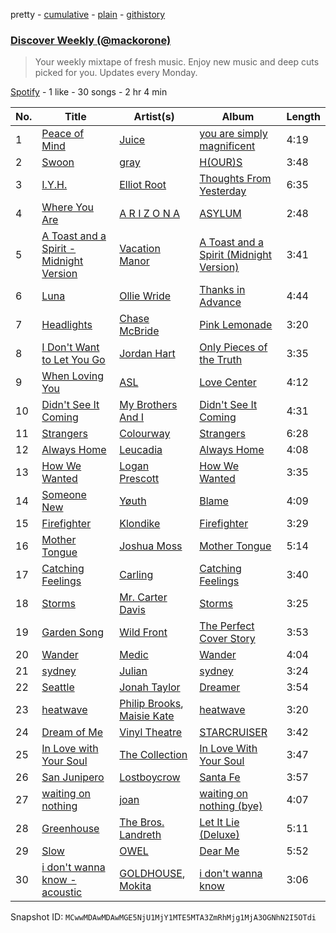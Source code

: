 pretty - [cumulative](/playlists/cumulative/37i9dQZEVXcRuMXvgjbNNg.md) - [plain](/playlists/plain/37i9dQZEVXcRuMXvgjbNNg) - [githistory](https://github.githistory.xyz/mackorone/spotify-playlist-archive/blob/main/playlists/plain/37i9dQZEVXcRuMXvgjbNNg)

### [Discover Weekly \(@mackorone\)](https://open.spotify.com/playlist/37i9dQZEVXcRuMXvgjbNNg)

> Your weekly mixtape of fresh music\. Enjoy new music and deep cuts picked for you\. Updates every Monday.

[Spotify](https://open.spotify.com/user/spotify) - 1 like - 30 songs - 2 hr 4 min

| No. | Title | Artist(s) | Album | Length |
|---|---|---|---|---|
| 1 | [Peace of Mind](https://open.spotify.com/track/0gadjOoL8sEResgrhXsSHV) | [Juice](https://open.spotify.com/artist/0Rq1n6pHHHUQwXnCO8IF4E) | [you are simply magnificent](https://open.spotify.com/album/7bAf2q3vuiWkw54shAnW03) | 4:19 |
| 2 | [Swoon](https://open.spotify.com/track/6s0dCFmpVVIu2PdUaoLKBH) | [gray](https://open.spotify.com/artist/2YGtkzzGjqsPkmTtdIYxW1) | [H\(OUR\)S](https://open.spotify.com/album/7yeKL4kZbCUSaTCiPKqX2e) | 3:48 |
| 3 | [I.Y.H.](https://open.spotify.com/track/2BhSWL8q2kXfHvNSEBLUYw) | [Elliot Root](https://open.spotify.com/artist/2czQ8vG4i3wBWxfsAt4yqw) | [Thoughts From Yesterday](https://open.spotify.com/album/21bHaOy9Gsbw9B2nC0o4Y1) | 6:35 |
| 4 | [Where You Are](https://open.spotify.com/track/6MhSbUQF8Y0Yslw6E0ck1u) | [A R I Z O N A](https://open.spotify.com/artist/7hOGhpa8RMSuDOWntGIAJt) | [ASYLUM](https://open.spotify.com/album/1qnAzDoa24ZYCZDzmP74sL) | 2:48 |
| 5 | [A Toast and a Spirit \- Midnight Version](https://open.spotify.com/track/0Go1aynGwWRwXJQogMAQIA) | [Vacation Manor](https://open.spotify.com/artist/6lcBiGiT3dlyDMjBBtfyfS) | [A Toast and a Spirit \(Midnight Version\)](https://open.spotify.com/album/22qXtPgmPm5HqZNlxPdNeg) | 3:41 |
| 6 | [Luna](https://open.spotify.com/track/0BHhTLyA7EwZIPxoONYK8t) | [Ollie Wride](https://open.spotify.com/artist/1anhHn744LbctzF9EHpvea) | [Thanks in Advance](https://open.spotify.com/album/1JiuJah80m8o5kiMExJKUe) | 4:44 |
| 7 | [Headlights](https://open.spotify.com/track/7c734QggH0iZquSQzaALwQ) | [Chase McBride](https://open.spotify.com/artist/6RlaScSXjYLYi4RAq4FgCX) | [Pink Lemonade](https://open.spotify.com/album/0YNvSDsHoW2WsfwnbpYcZT) | 3:20 |
| 8 | [I Don't Want to Let You Go](https://open.spotify.com/track/2BadLekL4fUfGsxh74Yey8) | [Jordan Hart](https://open.spotify.com/artist/2NuHJNDBd9Vq4k09qrXibo) | [Only Pieces of the Truth](https://open.spotify.com/album/5WTMX9SyPDigNcgewZGtLG) | 3:35 |
| 9 | [When Loving You](https://open.spotify.com/track/7hH5PKMBwBGyC6PGeRKuVy) | [ASL](https://open.spotify.com/artist/2XxgHIPXNgHGbvtBBGZrKm) | [Love Center](https://open.spotify.com/album/2y5JTyJ84CYPR2EbFuKDCv) | 4:12 |
| 10 | [Didn't See It Coming](https://open.spotify.com/track/7GnXKlzSWy0oeKZwV8RiPE) | [My Brothers And I](https://open.spotify.com/artist/01pbsrLZgBLuMIoU10Ypyb) | [Didn't See It Coming](https://open.spotify.com/album/3cv5rsdpAwlsW5wpg76P87) | 4:31 |
| 11 | [Strangers](https://open.spotify.com/track/3qfX0uPNOzCWEv3Y0gVzv0) | [Colourway](https://open.spotify.com/artist/1E0cLQcZampRiZy3yBVkAo) | [Strangers](https://open.spotify.com/album/5rTXFPIC6xjglhqNbJ4yF9) | 6:28 |
| 12 | [Always Home](https://open.spotify.com/track/6GOgsspTMhn20nUoFavuhT) | [Leucadia](https://open.spotify.com/artist/0pocOEvAFVPdmWwXtvsLYi) | [Always Home](https://open.spotify.com/album/0Rfo3OidaHd1Wc3i0fr5XN) | 4:08 |
| 13 | [How We Wanted](https://open.spotify.com/track/4GCOz7ZpBusnlPw7Xj6YO7) | [Logan Prescott](https://open.spotify.com/artist/1EBd6dR0y1bb8Xzgx9ZxqB) | [How We Wanted](https://open.spotify.com/album/3Q1M7KbmSZ0wfEGrbhOb3U) | 3:35 |
| 14 | [Someone New](https://open.spotify.com/track/0BLaMt13XVMgdJth85U9Lo) | [Yøuth](https://open.spotify.com/artist/26fAgSvQl82rjfl9yP4uqH) | [Blame](https://open.spotify.com/album/4izScx5MWR1sWCIo0gm6au) | 4:09 |
| 15 | [Firefighter](https://open.spotify.com/track/5SJBoHaRL25TTxH3IyPhop) | [Klondike](https://open.spotify.com/artist/4sMdfFU2LPV51Bi2ngyl1W) | [Firefighter](https://open.spotify.com/album/3xQwU3nMG9P8TD7brcTlGH) | 3:29 |
| 16 | [Mother Tongue](https://open.spotify.com/track/6OLCKFLE1LRrjsbF8eEY6s) | [Joshua Moss](https://open.spotify.com/artist/3PQlRV57w12SlfS0pSZb2a) | [Mother Tongue](https://open.spotify.com/album/0qWSCXdyK91yMcgzmn4Dx4) | 5:14 |
| 17 | [Catching Feelings](https://open.spotify.com/track/5DTDyrwRtbiAiA99xqQ7uL) | [Carling](https://open.spotify.com/artist/4JFWNrZ8WUgX0LlAg0wHki) | [Catching Feelings](https://open.spotify.com/album/2SZIG9qyB2UCRYblS2hJrw) | 3:40 |
| 18 | [Storms](https://open.spotify.com/track/4qjmcTsLSV0LJcCBsT9Ay1) | [Mr\. Carter Davis](https://open.spotify.com/artist/6Vp9Q8MOsG9bntHeyW8y22) | [Storms](https://open.spotify.com/album/3EZXe2DQMCFF14RFxuOVGf) | 3:25 |
| 19 | [Garden Song](https://open.spotify.com/track/7GYrwtOThIk6Zc11yJwEhh) | [Wild Front](https://open.spotify.com/artist/2NArEZZRL1k5UK5p1PBife) | [The Perfect Cover Story](https://open.spotify.com/album/2FWPDbmA94iZ6FwQIg7tmN) | 3:53 |
| 20 | [Wander](https://open.spotify.com/track/6SOuFpQ90Y8pzwYK0wMxA7) | [Medic](https://open.spotify.com/artist/352xHFZ2z8jtDpQA87QVyi) | [Wander](https://open.spotify.com/album/2N4ojUfCWMQZGnT0cr1CEA) | 4:04 |
| 21 | [sydney](https://open.spotify.com/track/3Ug1BrdE7qBi7pCyt0KM4n) | [Julian](https://open.spotify.com/artist/4vYj7nah6DyidXoeKEDRy7) | [sydney](https://open.spotify.com/album/12CZggNB7fQhnaJ5WmpFjB) | 3:24 |
| 22 | [Seattle](https://open.spotify.com/track/1krN1EXk19rXRcbtrhUvmp) | [Jonah Taylor](https://open.spotify.com/artist/0oqycKHsajVQAXB1PyGv3h) | [Dreamer](https://open.spotify.com/album/5ADPz6ngLKEQPRNGBPx2MT) | 3:54 |
| 23 | [heatwave](https://open.spotify.com/track/6bOs4Ot84d8kEB1MzV3MEq) | [Philip Brooks](https://open.spotify.com/artist/6Bo5UEoUopq42HZX3apU1w), [Maisie Kate](https://open.spotify.com/artist/7sxC05b1qIgY17kuf3mKkT) | [heatwave](https://open.spotify.com/album/7b3ISfEcMgfoUFZtgrZTWq) | 3:20 |
| 24 | [Dream of Me](https://open.spotify.com/track/1Mf1g7ppQdS60FxrrSBBVc) | [Vinyl Theatre](https://open.spotify.com/artist/7xSEWLsywYbocdtt3xsQsU) | [STARCRUISER](https://open.spotify.com/album/1oDdMVhSZopcWLHQf0MZLB) | 3:42 |
| 25 | [In Love with Your Soul](https://open.spotify.com/track/4nbzZPFztYmz4E1NLa96Be) | [The Collection](https://open.spotify.com/artist/3sva1UjOJOx6cGISZOpItl) | [In Love With Your Soul](https://open.spotify.com/album/14Vzw2mRWTY5UWlVSjyMGf) | 3:47 |
| 26 | [San Junipero](https://open.spotify.com/track/1TrLpNliZesHeHg8XBC542) | [Lostboycrow](https://open.spotify.com/artist/5PxCTrv3Y1xVACfngpt7D2) | [Santa Fe](https://open.spotify.com/album/0Z4XlmcmxUsKMv0515iCZ2) | 3:57 |
| 27 | [waiting on nothing](https://open.spotify.com/track/1KQy9bivMyVPi4LRW9xbAd) | [joan](https://open.spotify.com/artist/3HXLY1sNXIxHfulrjPiRf5) | [waiting on nothing \(bye\)](https://open.spotify.com/album/69AGCvDt5nAEIyXFEyTuxy) | 4:07 |
| 28 | [Greenhouse](https://open.spotify.com/track/7qCmM0kn27d0NYmfA9vUge) | [The Bros\. Landreth](https://open.spotify.com/artist/7aW0i5ASfG998fHzkNDniL) | [Let It Lie \(Deluxe\)](https://open.spotify.com/album/0buMKnyiBGlfNVvbpvYUXp) | 5:11 |
| 29 | [Slow](https://open.spotify.com/track/2PVbo8RJHDUyPHDE61wDIj) | [OWEL](https://open.spotify.com/artist/3RrcX2SqUoy1et8LXNZv4S) | [Dear Me](https://open.spotify.com/album/0qklq3waVgaH4eNeO19ZQY) | 5:52 |
| 30 | [i don't wanna know \- acoustic](https://open.spotify.com/track/4Z5LVvODOf8KDgxa0DCwG1) | [GOLDHOUSE](https://open.spotify.com/artist/670UISOh9XV1zlq5z5IfoY), [Mokita](https://open.spotify.com/artist/3sKeaby6GMSJWgYueZaSjE) | [i don't wanna know](https://open.spotify.com/album/0BYCTsWZVvFKhjtlzIYNxd) | 3:06 |

Snapshot ID: `MCwwMDAwMDAwMGE5NjU1MjY1MTE5MTA3ZmRhMjg1MjA3OGNhN2I5OTdi`
